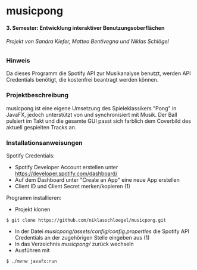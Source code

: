 # musicpong
#### 3. Semester: Entwicklung interaktiver Benutzungsoberflächen
###### Projekt von Sandra Kiefer, Matteo Bentivegna und Niklas Schlögel

### Hinweis

Da dieses Programm die Spotify API zur Musikanalyse benutzt, werden API Credentials benötigt, die kostenfrei beantragt werden können.

### Projektbeschreibung

musicpong ist eine eigene Umsetzung des Spieleklassikers "Pong" in JavaFX, jedoch unterstützt von und synchronisiert mit Musik.
Der Ball pulsiert im Takt und die gesamte GUI passt sich farblich dem Coverbild des aktuell gespielten Tracks an.

### Installationsanweisungen

Spotify Credentials:
* Spotify Developer Account erstellen unter https://developer.spotify.com/dashboard/
* Auf dem Dashboard unter "Create an App" eine neue App erstellen
* Client ID und Client Secret merken/kopieren (1)

Programm installieren:
* Projekt klonen
```
$ git clone https://github.com/niklasschloegel/musicpong.git
```
* In der Datei *musicpong/assets/config/config.properties* die Spotify API Credentials an der zugehörigen Stelle eingeben aus (1)
* In das Verzeichnis *musicpong/* zurück wechseln
* Ausführen mit
```
$ ./mvnw javafx:run
```